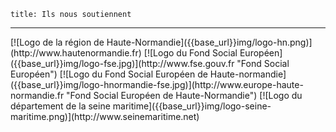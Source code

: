 	title: Ils nous soutiennent
---

<div class="logo-partners" markdown=1>
[![Logo de la région de Haute-Normandie]({{base_url}}img/logo-hn.png)](http://www.hautenormandie.fr)
[![Logo du Fond Social Européen]({{base_url}}img/logo-fse.jpg)](http://www.fse.gouv.fr "Fond Social Européen")  
[![Logo du Fond Social Européen de Haute-normandie]({{base_url}}img/logo-hnormandie-fse.jpg)](http://www.europe-haute-normandie.fr "Fond Social Européen de Haute-Normandie")
[![Logo du département de la seine maritime]({{base_url}}img/logo-seine-maritime.png)](http://www.seinemaritime.net)
</div>